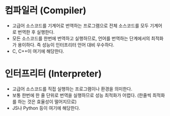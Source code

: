 # 컴파일러 (Compiler)
- 고급어 소스코드를 기계어로 번역하는 프로그램으로 전체 소스코드를 모두 기계어로 번역한 후 실행한다.
- 모든 소스코드를 한번에 번역하고 실행하므로, 언어를 번역하는 단계에서의 최적화가 용이하다. 즉 성능이 인터프리터 언어 대비 우수하다.
- C, C++이 여기에 해당한다.

# 인터프리터 (Interpreter)
- 고급어 소스코드를 직접 실행하는 프로그램이나 환경을 의미한다.
- 보통 한번에 한 줄 단위로 번역을 실행하므로 성능 최적화가 어렵다. (한줄씩 최적화를 하는 것은 효율성이 떨어지므로)
- JS나 Python 등이 여기에 해당한다.